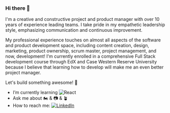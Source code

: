 ### Hi there 👋

I'm  a creative and constructive project and product manager with over 10 years of experience leading teams. I take pride in my empathetic leadership style, emphasizing communication and continuous improvement.

My professional experience touches on almost all aspects of the software and product development space, including content creation, design, marketing, product ownership, scrum master, project management, and now, development! I'm currently enrolled in a comprehensive Full Stack development course through EdX and Case Western Reserve University because I believe that learning how to develop will make me an even better project manager.

Let's build something awesome! 🚀

- I’m currently learning ![React](https://img.shields.io/badge/react-%2320232a.svg?style=for-the-badge&logo=react&logoColor=%2361DAFB)
- Ask me about 🏍️ & 📷 & 🪴
- How to reach me: [![LinkedIn](https://img.shields.io/badge/linkedin-%230077B5.svg?style=for-the-badge&logo=linkedin&logoColor=white)]([url](https://www.linkedin.com/in/matthewaaronturner/))

